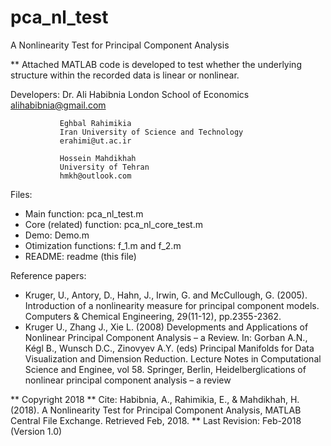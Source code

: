 # pca_nl_test
A Nonlinearity Test for Principal Component Analysis

** Attached MATLAB code is developed to test whether the underlying structure within the recorded data is linear or nonlinear.

Developers:
               Dr. Ali Habibnia
               London School of Economics
               alihabibnia@gmail.com

               Eghbal Rahimikia
               Iran University of Science and Technology
               erahimi@ut.ac.ir

               Hossein Mahdikhah
               University of Tehran
               hmkh@outlook.com

Files:

* Main function: pca_nl_test.m
* Core (related) function: pca_nl_core_test.m
* Demo: Demo.m
* Otimization functions: f_1.m and f_2.m
* README: readme (this file)


Reference papers:

* Kruger, U., Antory, D., Hahn, J., Irwin, G. and McCullough, G. (2005). Introduction of a nonlinearity measure for principal component models. Computers & Chemical Engineering, 29(11-12), pp.2355-2362.
* Kruger U., Zhang J., Xie L. (2008) Developments and Applications of Nonlinear Principal Component Analysis – a Review. In: Gorban A.N., Kégl B., Wunsch D.C., Zinovyev A.Y. (eds) Principal Manifolds for Data Visualization and Dimension Reduction. Lecture Notes in Computational Science and Enginee, vol 58. Springer, Berlin, Heidelberglications of nonlinear principal component analysis – a review

** Copyright 2018
** Cite: Habibnia, A., Rahimikia, E., & Mahdikhah, H. (2018). A Nonlinearity Test for Principal Component Analysis, MATLAB Central File Exchange. Retrieved Feb, 2018.
** Last Revision: Feb-2018 (Version 1.0)
